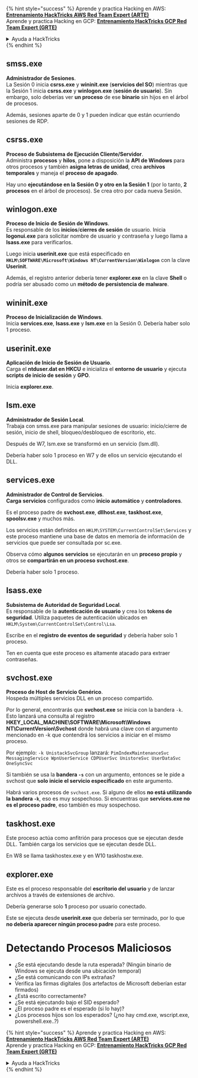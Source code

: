 {% hint style="success" %}
Aprende y practica Hacking en AWS:<img src="/.gitbook/assets/arte.png" alt="" data-size="line">[**Entrenamiento HackTricks AWS Red Team Expert (ARTE)**](https://training.hacktricks.xyz/courses/arte)<img src="/.gitbook/assets/arte.png" alt="" data-size="line">\
Aprende y practica Hacking en GCP: <img src="/.gitbook/assets/grte.png" alt="" data-size="line">[**Entrenamiento HackTricks GCP Red Team Expert (GRTE)**<img src="/.gitbook/assets/grte.png" alt="" data-size="line">](https://training.hacktricks.xyz/courses/grte)

<details>

<summary>Ayuda a HackTricks</summary>

* ¡Revisa los [**planes de suscripción**](https://github.com/sponsors/carlospolop)!
* **Únete al** 💬 [**grupo de Discord**](https://discord.gg/hRep4RUj7f) o al [**grupo de telegram**](https://t.me/peass) o **síguenos** en **Twitter** 🐦 [**@hacktricks\_live**](https://twitter.com/hacktricks\_live)**.**
* **Comparte trucos de hacking enviando PRs a los repositorios de** [**HackTricks**](https://github.com/carlospolop/hacktricks) y [**HackTricks Cloud**](https://github.com/carlospolop/hacktricks-cloud).

</details>
{% endhint %}


## smss.exe

**Administrador de Sesiones**.\
La Sesión 0 inicia **csrss.exe** y **wininit.exe** (**servicios del SO**) mientras que la Sesión 1 inicia **csrss.exe** y **winlogon.exe** (**sesión de usuario**). Sin embargo, solo deberías ver **un proceso** de ese **binario** sin hijos en el árbol de procesos.

Además, sesiones aparte de 0 y 1 pueden indicar que están ocurriendo sesiones de RDP.


## csrss.exe

**Proceso de Subsistema de Ejecución Cliente/Servidor**.\
Administra **procesos** y **hilos**, pone a disposición la **API de Windows** para otros procesos y también **asigna letras de unidad**, crea **archivos temporales** y maneja el **proceso de apagado**.

Hay uno **ejecutándose en la Sesión 0 y otro en la Sesión 1** (por lo tanto, **2 procesos** en el árbol de procesos). Se crea otro por cada nueva Sesión.


## winlogon.exe

**Proceso de Inicio de Sesión de Windows**.\
Es responsable de los **inicios**/**cierres de sesión** de usuario. Inicia **logonui.exe** para solicitar nombre de usuario y contraseña y luego llama a **lsass.exe** para verificarlos.

Luego inicia **userinit.exe** que está especificado en **`HKLM\SOFTWARE\Microsoft\Windows NT\CurrentVersion\Winlogon`** con la clave **Userinit**.

Además, el registro anterior debería tener **explorer.exe** en la clave **Shell** o podría ser abusado como un **método de persistencia de malware**.


## wininit.exe

**Proceso de Inicialización de Windows**. \
Inicia **services.exe**, **lsass.exe** y **lsm.exe** en la Sesión 0. Debería haber solo 1 proceso.


## userinit.exe

**Aplicación de Inicio de Sesión de Usuario**.\
Carga el **ntduser.dat en HKCU** e inicializa el **entorno de usuario** y ejecuta **scripts de inicio de sesión** y **GPO**.

Inicia **explorer.exe**.


## lsm.exe

**Administrador de Sesión Local**.\
Trabaja con smss.exe para manipular sesiones de usuario: inicio/cierre de sesión, inicio de shell, bloqueo/desbloqueo de escritorio, etc.

Después de W7, lsm.exe se transformó en un servicio (lsm.dll).

Debería haber solo 1 proceso en W7 y de ellos un servicio ejecutando el DLL.


## services.exe

**Administrador de Control de Servicios**.\
**Carga** **servicios** configurados como **inicio automático** y **controladores**.

Es el proceso padre de **svchost.exe**, **dllhost.exe**, **taskhost.exe**, **spoolsv.exe** y muchos más.

Los servicios están definidos en `HKLM\SYSTEM\CurrentControlSet\Services` y este proceso mantiene una base de datos en memoria de información de servicios que puede ser consultada por sc.exe.

Observa cómo **algunos** **servicios** se ejecutarán en un **proceso propio** y otros se **compartirán en un proceso svchost.exe**.

Debería haber solo 1 proceso.


## lsass.exe

**Subsistema de Autoridad de Seguridad Local**.\
Es responsable de la **autenticación de usuario** y crea los **tokens de seguridad**. Utiliza paquetes de autenticación ubicados en `HKLM\System\CurrentControlSet\Control\Lsa`.

Escribe en el **registro de eventos de seguridad** y debería haber solo 1 proceso.

Ten en cuenta que este proceso es altamente atacado para extraer contraseñas.


## svchost.exe

**Proceso de Host de Servicio Genérico**.\
Hospeda múltiples servicios DLL en un proceso compartido.

Por lo general, encontrarás que **svchost.exe** se inicia con la bandera `-k`. Esto lanzará una consulta al registro **HKEY\_LOCAL\_MACHINE\SOFTWARE\Microsoft\Windows NT\CurrentVersion\Svchost** donde habrá una clave con el argumento mencionado en -k que contendrá los servicios a iniciar en el mismo proceso.

Por ejemplo: `-k UnistackSvcGroup` lanzará: `PimIndexMaintenanceSvc MessagingService WpnUserService CDPUserSvc UnistoreSvc UserDataSvc OneSyncSvc`

Si también se usa la **bandera `-s`** con un argumento, entonces se le pide a svchost que **solo inicie el servicio especificado** en este argumento.

Habrá varios procesos de `svchost.exe`. Si alguno de ellos **no está utilizando la bandera `-k`**, eso es muy sospechoso. Si encuentras que **services.exe no es el proceso padre**, eso también es muy sospechoso.


## taskhost.exe

Este proceso actúa como anfitrión para procesos que se ejecutan desde DLL. También carga los servicios que se ejecutan desde DLL.

En W8 se llama taskhostex.exe y en W10 taskhostw.exe.


## explorer.exe

Este es el proceso responsable del **escritorio del usuario** y de lanzar archivos a través de extensiones de archivo.

Debería generarse solo **1** proceso por usuario conectado.

Este se ejecuta desde **userinit.exe** que debería ser terminado, por lo que **no debería aparecer ningún proceso padre** para este proceso.


# Detectando Procesos Maliciosos

* ¿Se está ejecutando desde la ruta esperada? (Ningún binario de Windows se ejecuta desde una ubicación temporal)
* ¿Se está comunicando con IPs extrañas?
* Verifica las firmas digitales (los artefactos de Microsoft deberían estar firmados)
* ¿Está escrito correctamente?
* ¿Se está ejecutando bajo el SID esperado?
* ¿El proceso padre es el esperado (si lo hay)?
* ¿Los procesos hijos son los esperados? (¿no hay cmd.exe, wscript.exe, powershell.exe..?)


{% hint style="success" %}
Aprende y practica Hacking en AWS:<img src="/.gitbook/assets/arte.png" alt="" data-size="line">[**Entrenamiento HackTricks AWS Red Team Expert (ARTE)**](https://training.hacktricks.xyz/courses/arte)<img src="/.gitbook/assets/arte.png" alt="" data-size="line">\
Aprende y practica Hacking en GCP: <img src="/.gitbook/assets/grte.png" alt="" data-size="line">[**Entrenamiento HackTricks GCP Red Team Expert (GRTE)**<img src="/.gitbook/assets/grte.png" alt="" data-size="line">](https://training.hacktricks.xyz/courses/grte)

<details>

<summary>Ayuda a HackTricks</summary>

* ¡Revisa los [**planes de suscripción**](https://github.com/sponsors/carlospolop)!
* **Únete al** 💬 [**grupo de Discord**](https://discord.gg/hRep4RUj7f) o al [**grupo de telegram**](https://t.me/peass) o **síguenos** en **Twitter** 🐦 [**@hacktricks\_live**](https://twitter.com/hacktricks\_live)**.**
* **Comparte trucos de hacking enviando PRs a los repositorios de** [**HackTricks**](https://github.com/carlospolop/hacktricks) y [**HackTricks Cloud**](https://github.com/carlospolop/hacktricks-cloud).

</details>
{% endhint %}
